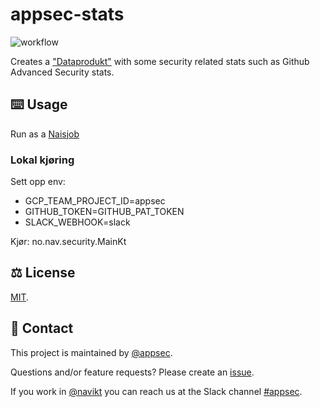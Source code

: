 # appsec-stats

![workflow](https://github.com/navikt/appsec-stats/actions/workflows/main.yaml/badge.svg)

Creates a ["Dataprodukt"](https://docs.knada.io/dataprodukter/dataprodukt/) with some security related stats such as Github Advanced Security stats.

## ⌨️ Usage
Run as a [Naisjob](https://doc.nais.io/explanation/workloads/job/?h=job)

### Lokal kjøring
Sett opp env:

* GCP_TEAM_PROJECT_ID=appsec
* GITHUB_TOKEN=GITHUB_PAT_TOKEN
* SLACK_WEBHOOK=slack

Kjør:
no.nav.security.MainKt

## ⚖️ License
[MIT](LICENSE).

## 👥 Contact

This project is maintained by [@appsec](https://github.com/orgs/navikt/teams/appsec).

Questions and/or feature requests? Please create an [issue](https://github.com/navikt/appsec-stats/issues).

If you work in [@navikt](https://github.com/navikt) you can reach us at the Slack channel [#appsec](https://nav-it.slack.com/archives/C06P91VN27M).


